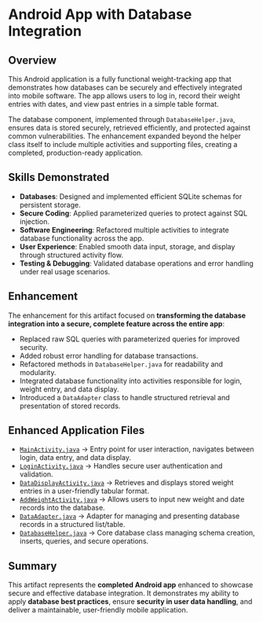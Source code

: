 # Android App with Database Integration

## Overview
This Android application is a fully functional weight-tracking app that demonstrates how databases can be securely and effectively integrated into mobile software. The app allows users to log in, record their weight entries with dates, and view past entries in a simple table format. 

The database component, implemented through `DatabaseHelper.java`, ensures data is stored securely, retrieved efficiently, and protected against common vulnerabilities. The enhancement expanded beyond the helper class itself to include multiple activities and supporting files, creating a completed, production-ready application.

## Skills Demonstrated
- **Databases**: Designed and implemented efficient SQLite schemas for persistent storage.  
- **Secure Coding**: Applied parameterized queries to protect against SQL injection.  
- **Software Engineering**: Refactored multiple activities to integrate database functionality across the app.  
- **User Experience**: Enabled smooth data input, storage, and display through structured activity flow.  
- **Testing & Debugging**: Validated database operations and error handling under real usage scenarios.  

## Enhancement
The enhancement for this artifact focused on **transforming the database integration into a secure, complete feature across the entire app**:  
- Replaced raw SQL queries with parameterized queries for improved security.  
- Added robust error handling for database transactions.  
- Refactored methods in `DatabaseHelper.java` for readability and modularity.  
- Integrated database functionality into activities responsible for login, weight entry, and data display.  
- Introduced a `DataAdapter` class to handle structured retrieval and presentation of stored records.  

## Enhanced Application Files
- [`MainActivity.java`](../AndroidApp/MainActivity.java) → Entry point for user interaction, navigates between login, data entry, and data display.  
- [`LoginActivity.java`](../AndroidApp/LoginActivity.java) → Handles secure user authentication and validation.  
- [`DataDisplayActivity.java`](../AndroidApp/DataDisplayActivity.java) → Retrieves and displays stored weight entries in a user-friendly tabular format.  
- [`AddWeightActivity.java`](../AndroidApp/AddWeightActivity.java) → Allows users to input new weight and date records into the database.  
- [`DataAdapter.java`](../AndroidApp/DataAdapter.java) → Adapter for managing and presenting database records in a structured list/table.  
- [`DatabaseHelper.java`](DatabaseHelper.java) → Core database class managing schema creation, inserts, queries, and secure operations.  

## Summary
This artifact represents the **completed Android app** enhanced to showcase secure and effective database integration. It demonstrates my ability to apply **database best practices**, ensure **security in user data handling**, and deliver a maintainable, user-friendly mobile application.
